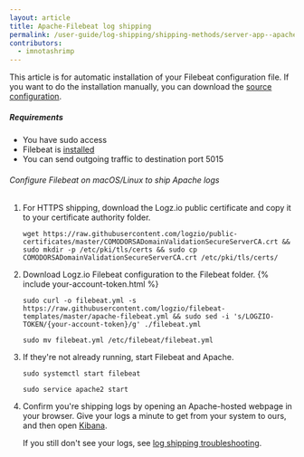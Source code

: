 ```yaml
---
layout: article
title: Apache-Filebeat log shipping
permalink: /user-guide/log-shipping/shipping-methods/server-app--apache-filebeat.html
contributors:
  - imnotashrimp
---
```


This article is for automatic installation of your Filebeat configuration file. If you want to do the installation manually, you can download the [source configuration](https://raw.githubusercontent.com/logzio/filebeat-templates/master/apache-filebeat.yml).

##### Requirements

* You have sudo access
* Filebeat is [installed](https://www.elastic.co/guide/en/beats/filebeat/current/filebeat-installation.html)
* You can send outgoing traffic to destination port 5015

###### Configure Filebeat on macOS/Linux to ship Apache logs

1. For HTTPS shipping, download the Logz.io public certificate and copy it to your certificate authority folder.

    ```shell
    wget https://raw.githubusercontent.com/logzio/public-certificates/master/COMODORSADomainValidationSecureServerCA.crt && sudo mkdir -p /etc/pki/tls/certs && sudo cp COMODORSADomainValidationSecureServerCA.crt /etc/pki/tls/certs/
    ```

2. Download Logz.io Filebeat configuration to the Filebeat folder. {% include your-account-token.html %}

    ```shell
    sudo curl -o filebeat.yml -s https://raw.githubusercontent.com/logzio/filebeat-templates/master/apache-filebeat.yml && sudo sed -i 's/LOGZIO-TOKEN/{your-account-token}/g' ./filebeat.yml

    sudo mv filebeat.yml /etc/filebeat/filebeat.yml
    ```

3. If they're not already running, start Filebeat and Apache.

    ```shell
    sudo systemctl start filebeat

    sudo service apache2 start
    ```

4. Confirm you're shipping logs by opening an Apache-hosted webpage in your browser. Give your logs a minute to get from your system to ours, and then open [Kibana](https://app.logz.io/#/dashboard/kibana).

    If you still don't see your logs, see [log shipping troubleshooting]({{site.baseurl}}/user-guide/log-shipping/log-shipping-troubleshooting.html).